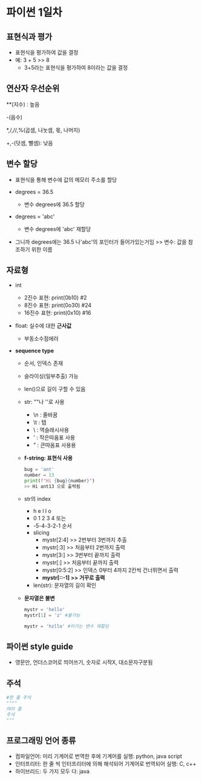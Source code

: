 # 파이썬 1일차

## 표현식과 평가
- 표현식을 평가하여 값을 결정
- 예: 3 + 5 >> 8
    - 3+5라는 표현식을 평가하여 8이라는 값을 결정

## 연산자 우선순위
**(지수) : 높음

-(음수)

*,/,//,%(곱셈, 나눗셈, 몫, 나머지)

+,-(덧셈, 뺄셈): 낮음

## 변수 할당
- 표현식을 통해 변수에 값의 메모리 주소를 할당

- degrees = 36.5
  - 변수 degrees에 36.5 할당
- degrees = 'abc'
  - 변수 degrees에 'abc' 재할당

- 그니까 degrees에는 36.5 나'abc'의 포인터가 들어가있는거임 >> 변수: 값을 참조하기 위한 이름

## 자료형
- int
  - 2진수 표현: print(0b10) #2
  - 8진수 표현: print(0o30) #24
  - 16진수 표현: print(0x10) #16

- float: 실수에 대한 **근사값**
  - 부동소수점에러

- **sequence type**
  - 순서, 인덱스 존재
  - 슬라이싱(일부추출) 가능
  - len()으로 길이 구할 수 있음

  - str: ""나 ''로 사용
    - \n : 줄바꿈
    - \t : 탭
    - \\ : 역슬래시사용
    - \' : 작은따옴표 사용
    - \" : 큰따옴표 사용용

  - **f-string: 표현식 사용**
    ```python
    bug = 'ant'
    number = 13
    print(f"Hi {bug}{number}")
    >> Hi ant13 으로 출력됨
    ```

  - str의 index
    - h e l l o
    - 0 1 2 3 4 또는
    - -5-4-3-2-1 순서
    - slicing
      - mystr[2:4] >> 2번부터 3번까지 추출
      - mystr[:3] >> 처음부터 2번까지 출력
      - mystr[3:] >> 3번부터 끝까지 출력
      - mystr[:] >> 처음부터 끝까지 출력
      - mystr[0:5:2] >> 인덱스 0부터 4까지 2칸씩 건너뛰면서 출력
      - **mystr[::-1] >> 거꾸로 출력**
    - len(str): 문자열의 길이 확인

  - **문자열은 불변**
    ```python
    mystr = 'hello'
    mystr[1] = 'z' #불가능

    mystr = 'hzllo' #이거는 변수 재할당
    ```

## 파이썬 style guide
- 영문만, 언더스코어로 띄어쓰기, 숫자로 시작X, 대소문자구분됨

## 주석
```python
#한 줄 주석
""""
여러 줄
주석
"""
```

## 프로그래밍 언어 종류
- 컴파일언어: 미리 기계어로 번역한 후에 기계어를 실행: python, java script
- 인터프리터: 한 줄 씩 인터프리터에 의해 해석되어 기계어로 번역되어 실행: C, c++
- 하이브리드: 두 가지 모두 다: java



